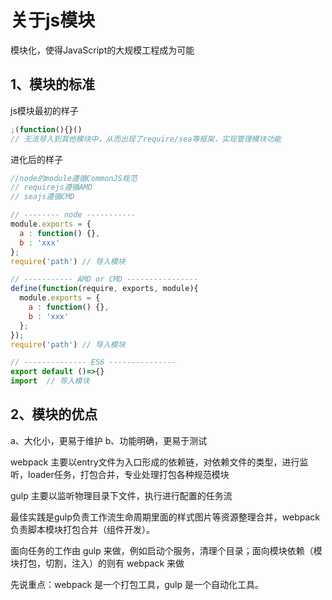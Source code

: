 # 关于js模块
模块化，使得JavaScript的大规模工程成为可能
## 1、模块的标准
js模块最初的样子
```js
;(function(){}()
// 无法导入到其他模块中，从而出现了require/sea等框架，实现管理模块功能
```

进化后的样子
```js
//node的module遵循CommonJS规范
// requirejs遵循AMD
// seajs遵循CMD

// -------- node -----------
module.exports = {
  a : function() {},
  b : 'xxx'
};
require('path') // 导入模块

// ----------- AMD or CMD ----------------
define(function(require, exports, module){
  module.exports = {
    a : function() {},
    b : 'xxx'
  };
});
require('path') // 导入模块

// -------------- ES6 ---------------
export default ()=>{}
import  // 导入模块
```

## 2、模块的优点
a、大化小，更易于维护
b、功能明确，更易于测试


webpack 主要以entry文件为入口形成的依赖链，对依赖文件的类型，进行监听，loader任务，打包合并，专业处理打包各种规范模块

gulp 主要以监听物理目录下文件，执行进行配置的任务流

最佳实践是gulp负责工作流生命周期里面的样式图片等资源整理合并，webpack负责脚本模块打包合并（组件开发）。

面向任务的工作由 gulp 来做，例如启动个服务，清理个目录；面向模块依赖（模块打包，切割，注入）的则有 webpack 来做

先说重点：webpack 是一个打包工具，gulp 是一个自动化工具。